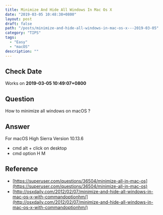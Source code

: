 ```yaml
---
title: Minimize And Hide All Windows In Mac Os X
date: "2019-03-05 10:48:38+0800"
layout: post
draft: false
path: "/posts/minimize-and-hide-all-windows-in-mac-os-x---2019-03-05"
category: "TIPS"
tags:
  - "Easy"
  - "macOS"
description: ""
---
```


## Check Date

Works on **2019-03-05 10:49:07+0800**

## Question

How to minimize all windows on macOS ?

## Answer

For macOS High Sierra Version 10.13.6

- cmd alt + click on desktop
- cmd option H M 

## Reference

- [https://superuser.com/questions/36504/minimize-all-in-mac-os](https://superuser.com/questions/36504/minimize-all-in-mac-os)
- [http://osxdaily.com/2012/02/07/minimize-and-hide-all-windows-in-mac-os-x-with-commandoptionhm/](http://osxdaily.com/2012/02/07/minimize-and-hide-all-windows-in-mac-os-x-with-commandoptionhm/)
